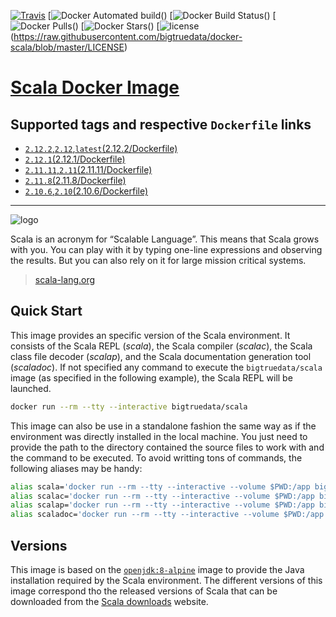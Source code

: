 [![Travis](https://img.shields.io/travis/bigtruedata/docker-scala.svg?style=plastic)](https://travis-ci.org/bigtruedata/docker-scala)
[![Docker Automated build](https://img.shields.io/docker/automated/bigtruedata/scala.svg?style=plastic)()
[![Docker Build Status](https://img.shields.io/docker/build/bigtruedata/scala.svg?style=plastic)()
[![Docker Pulls](https://img.shields.io/docker/pulls/bigtruedata/scala.svg?style=plastic)()
[![Docker Stars](https://img.shields.io/docker/stars/bigtruedata/scala.svg?style=plastic)()
[![license](https://img.shields.io/github/license/bigtruedata/docker-scala.svg?style=plastic)(https://raw.githubusercontent.com/bigtruedata/docker-scala/blob/master/LICENSE)

# [Scala Docker Image](https://hub.docker.com/r/bigtruedata/scala/)

## Supported tags and respective `Dockerfile` links
- [`2.12.2`,`2.12`,`latest`(2.12.2/Dockerfile)](https://github.com/bigtruedata/docker-scala/blob/master/2.12.2/Dockerfile)
- [`2.12.1`(2.12.1/Dockerfile)](https://github.com/bigtruedata/docker-scala/blob/master/2.12.1/Dockerfile)
- [`2.11.11`,`2.11`(2.11.11/Dockerfile)](https://github.com/bigtruedata/docker-scala/blob/master/2.11.11/Dockerfile)
- [`2.11.8`(2.11.8/Dockerfile)](https://github.com/bigtruedata/docker-scala/blob/master/2.11.8/Dockerfile)
- [`2.10.6`,`2.10`(2.10.6/Dockerfile)](https://github.com/bigtruedata/docker-scala/blob/master/2.10.6/Dockerfile)

---

![logo](https://raw.githubusercontent.com/bigtruedata/docker-scala/master/logo.png)

Scala is an acronym for “Scalable Language”. This means that Scala grows with you. You can play with it by typing one-line expressions and observing the results. But you can also rely on it for large mission critical systems.

> [scala-lang.org](http://scala-lang.org/)

## Quick Start
This image provides an specific version of the Scala environment. It consists of the Scala REPL (_scala_), the Scala compiler (_scalac_), the Scala class file decoder (_scalap_), and the Scala documentation generation tool (_scaladoc_). If not specified any command to execute the `bigtruedata/scala` image (as specified in the following example), the Scala REPL will be launched.

```sh
docker run --rm --tty --interactive bigtruedata/scala
```

This image can also be use in a standalone fashion the same way as if the environment was directly installed in the local machine. You just need to provide the path to the directory contained the source files to work with and the command to be executed. To avoid writting tons of commands, the following aliases may be handy:

```sh
alias scala='docker run --rm --tty --interactive --volume $PWD:/app bigtruedata/scala'
alias scalac='docker run --rm --tty --interactive --volume $PWD:/app bigtruedata/scala scalac'
alias scalap='docker run --rm --tty --interactive --volume $PWD:/app bigtruedata/scala scalap'
alias scaladoc='docker run --rm --tty --interactive --volume $PWD:/app bigtruedata/scala scaladoc'
```

## Versions
This image is based on the [`openjdk:8-alpine`](https://hub.docker.com/_/openjdk/) image to provide the Java installation required by the Scala environment. The different versions of this image correspond tho the released versions of Scala that can be downloaded from the [Scala downloads](http://scala-lang.org/download/all.html) website.
